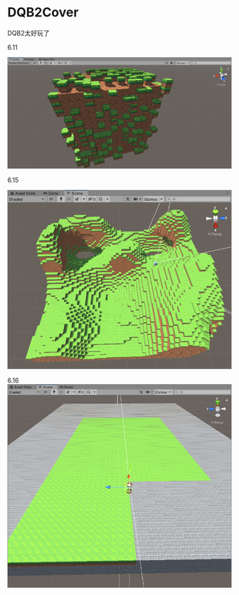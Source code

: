 # DQB2Cover

DQB2太好玩了

6.11

![image](https://github.com/fermathGit/DQB2Cover/blob/master/Assets/Screenshot/2c2d04fc099b541348b85daf31f1c6d.png)

6.15

![image](https://github.com/fermathGit/DQB2Cover/blob/master/Assets/Screenshot/1623811114(1).jpg)

6.16
![image](https://github.com/fermathGit/DQB2Cover/blob/master/Assets/Screenshot/1623828193(1).jpg)
